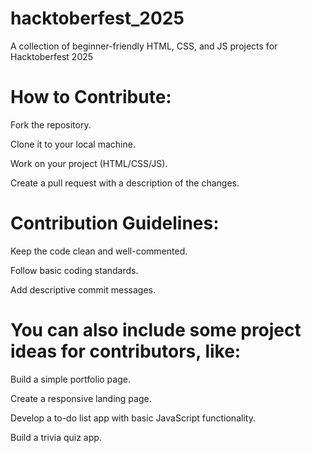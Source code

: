 # hacktoberfest_2025
A collection of beginner-friendly HTML, CSS, and JS projects for Hacktoberfest 2025


# How to Contribute:

Fork the repository.

Clone it to your local machine.

Work on your project (HTML/CSS/JS).

Create a pull request with a description of the changes.

# Contribution Guidelines:

Keep the code clean and well-commented.

Follow basic coding standards.

Add descriptive commit messages.


# You can also include some project ideas for contributors, like:

Build a simple portfolio page.

Create a responsive landing page.

Develop a to-do list app with basic JavaScript functionality.

Build a trivia quiz app.
